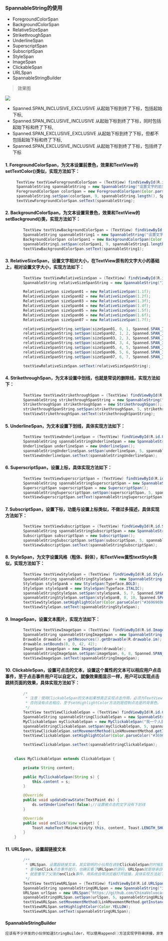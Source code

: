 ### SpannableString的使用
- ForegroundColorSpan
- BackgroundColorSpan
- RelativeSizeSpan
- StrikethroughSpan
- UnderlineSpan
- SuperscriptSpan
- SubscriptSpan
- StyleSpan
- ImageSpan
- ClickableSpan
- URLSpan
- SpannableStringBuilder

> 效果图

![](https://github.com/ChinaVolvocars/SpannableString/blob/master/img/20170801115739.png)



* Spanned.SPAN_INCLUSIVE_EXCLUSIVE  从起始下标到终了下标，包括起始下标,
* Spanned.SPAN_INCLUSIVE_INCLUSIVE  从起始下标到终了下标，同时包括起始下标和终了下标,
* Spanned.SPAN_EXCLUSIVE_EXCLUSIVE  从起始下标到终了下标，但都不包括起始下标和终了下标,
* Spanned.SPAN_EXCLUSIVE_INCLUSIVE  从起始下标到终了下标，包括终了下标

#### 1. ForegroundColorSpan，为文本设置前景色，效果和TextView的setTextColor()类似，实现方法如下：
```java
	 TextView textViewForegroundColorSpan = (TextView) findViewById(R.id.ForegroundColorSpan);
	 SpannableString spannableString = new SpannableString("设置文字的前景色为淡蓝色");
	 ForegroundColorSpan colorSpan = new ForegroundColorSpan(Color.parseColor("#0099EE"));
	 spannableString.setSpan(colorSpan, 9, spannableString.length(), Spanned.SPAN_INCLUSIVE_EXCLUSIVE);
	 textViewForegroundColorSpan.setText(spannableString);
```
#### 2. BackgroundColorSpan，为文本设置背景色，效果和TextView的setBackground()类，实现方法如下：
```java
        TextView textViewBackgroundColorSpan = (TextView) findViewById(R.id.BackgroundColorSpan);
        SpannableString spannableString1 = new SpannableString("设置文字的背景色为淡绿色");
        BackgroundColorSpan colorSpan1 = new BackgroundColorSpan(Color.parseColor("#AC00FF30"));
        spannableString1.setSpan(colorSpan1, 9, spannableString1.length(), Spanned.SPAN_INCLUSIVE_EXCLUSIVE);
        textViewBackgroundColorSpan.setText(spannableString1);
```
#### 3. RelativeSizeSpan，设置文字相对大小，在TextView原有的文字大小的基础上，相对设置文字大小，实现方法如下：
```java
        TextView textViewRelativeSizeSpan = (TextView) findViewById(R.id.RelativeSizeSpan);
        SpannableString relativeSizeSpanString = new SpannableString("万丈高楼平地起");

        RelativeSizeSpan sizeSpan01 = new RelativeSizeSpan(1.1f);
        RelativeSizeSpan sizeSpan02 = new RelativeSizeSpan(1.2f);
        RelativeSizeSpan sizeSpan03 = new RelativeSizeSpan(1.3f);
        RelativeSizeSpan sizeSpan04 = new RelativeSizeSpan(1.4f);
        RelativeSizeSpan sizeSpan05 = new RelativeSizeSpan(1.5f);
        RelativeSizeSpan sizeSpan06 = new RelativeSizeSpan(1.6f);
        RelativeSizeSpan sizeSpan07 = new RelativeSizeSpan(1.7f);

        relativeSizeSpanString.setSpan(sizeSpan01, 0, 1, Spanned.SPAN_INCLUSIVE_EXCLUSIVE);
        relativeSizeSpanString.setSpan(sizeSpan02, 1, 2, Spanned.SPAN_INCLUSIVE_EXCLUSIVE);
        relativeSizeSpanString.setSpan(sizeSpan03, 2, 3, Spanned.SPAN_INCLUSIVE_EXCLUSIVE);
        relativeSizeSpanString.setSpan(sizeSpan04, 3, 4, Spanned.SPAN_INCLUSIVE_EXCLUSIVE);
        relativeSizeSpanString.setSpan(sizeSpan05, 4, 5, Spanned.SPAN_INCLUSIVE_EXCLUSIVE);
        relativeSizeSpanString.setSpan(sizeSpan06, 5, 6, Spanned.SPAN_INCLUSIVE_EXCLUSIVE);
        relativeSizeSpanString.setSpan(sizeSpan07, 6, 7, Spanned.SPAN_INCLUSIVE_EXCLUSIVE);

        textViewRelativeSizeSpan.setText(relativeSizeSpanString);

```
#### 4. StrikethroughSpan，为文本设置中划线，也就是常说的删除线，实现方法如下：
```java
        TextView textViewStrikethroughSpan = (TextView) findViewById(R.id.StrikethroughSpan);
        SpannableString strikethroughSpanString = new SpannableString("为文字设置删除线");
        StrikethroughSpan strikethroughSpan = new StrikethroughSpan();
        strikethroughSpanString.setSpan(strikethroughSpan, 5, strikethroughSpanString.length(), Spanned.SPAN_INCLUSIVE_EXCLUSIVE);
        textViewStrikethroughSpan.setText(strikethroughSpanString);

```
####  5. UnderlineSpan，为文本设置下划线，具体实现方法如下：
```java
        TextView textViewUnderlineSpan = (TextView) findViewById(R.id.UnderlineSpan);
        SpannableString spannableStringUnderlineSpan = new SpannableString("为文本设置下划线");
        UnderlineSpan underlineSpan = new UnderlineSpan();
        spannableStringUnderlineSpan.setSpan(underlineSpan, 5, spannableStringUnderlineSpan.length(), Spanned.SPAN_INCLUSIVE_EXCLUSIVE);
        textViewUnderlineSpan.setText(spannableStringUnderlineSpan);
```
####  6. SuperscriptSpan，设置上标，具体实现方法如下：
```java
        TextView textViewSuperscriptSpan = (TextView) findViewById(R.id.SuperscriptSpan);
        SpannableString spannableStringSuperscriptSpan = new SpannableString("为文字设置上标");
        SuperscriptSpan superscriptSpan = new SuperscriptSpan();
        spannableStringSuperscriptSpan.setSpan(superscriptSpan, 5, spannableStringSuperscriptSpan.length(), Spanned.SPAN_INCLUSIVE_EXCLUSIVE);
        textViewSuperscriptSpan.setText(spannableStringSuperscriptSpan);
```
####  7. SubscriptSpan，设置下标，功能与设置上标类似，不做过多描述，具体实现方法如下：
```java
        TextView textViewSubscriptSpan = (TextView) findViewById(R.id.SubscriptSpan);
        SpannableString spannableStringSubscriptSpan = new SpannableString("为文字设置下标");
        SubscriptSpan subscriptSpan = new SubscriptSpan();
        spannableStringSubscriptSpan.setSpan(subscriptSpan, 5, spannableStringSuperscriptSpan.length(), Spanned.SPAN_INCLUSIVE_EXCLUSIVE);
        textViewSubscriptSpan.setText(spannableStringSubscriptSpan);
```

####  8. StyleSpan，为文字设置风格（粗体、斜体），和TextView属性textStyle类似，实现方法如下：
```java
        TextView textViewStyleSpan = (TextView) findViewById(R.id.StyleSpan);
        SpannableString spannableStringStyleSpan = new SpannableString("为文字设置粗体，斜体样式");
        StyleSpan styleSpanA = new StyleSpan(Typeface.BOLD);
        StyleSpan styleSpanB = new StyleSpan(Typeface.ITALIC);
        spannableStringStyleSpan.setSpan(styleSpanA, 5, 7, Spanned.SPAN_INCLUSIVE_EXCLUSIVE);
        spannableStringStyleSpan.setSpan(styleSpanB, 8, 10, Spanned.SPAN_INCLUSIVE_EXCLUSIVE);
        textViewStyleSpan.setHighlightColor(Color.parseColor("#36969696"));
        textViewStyleSpan.setText(spannableStringStyleSpan);
```

####  9. ImageSpan，设置文本图片，实现方法如下：
```java
        TextView textViewImageSpan = (TextView) findViewById(R.id.ImageSpan);
        SpannableString spannableStringImageSpan = new SpannableString("在文字中添加表情（表情）");
        Drawable drawable = getResources().getDrawable(R.drawable.im);
        drawable.setBounds(0, 0, 42, 42);
        ImageSpan imageSpan = new ImageSpan(drawable);
        spannableStringImageSpan.setSpan(imageSpan, 6, 8, Spanned.SPAN_INCLUSIVE_EXCLUSIVE);
        textViewImageSpan.setText(spannableStringImageSpan);
```

####  10.  ClickableSpan，设置可点击的文本，设置这个属性的文本可以相应用户点击事件，至于点击事件用户可以自定义， 就像效果图显示一样，用户可以实现点击跳转页面的效果，具体实现方法如下：
```java
        /*
         * 注意：使用ClickableSpan的文本如果想真正实现点击作用，必须为TextView设置setMovementMethod方法，
         * 否则没有点击相应，至于setHighlightColor方法则是控制点击是的背景色。
         */
        TextView textViewClickableSpan = (TextView) findViewById(R.id.ClickableSpan);
        SpannableString spannableStringClickableSpan = new SpannableString("为文字设置点击事件");
        MyClickableSpan myClickableSpan = new MyClickableSpan("我一个人就是一支军队");
        spannableStringClickableSpan.setSpan(myClickableSpan, 5, spannableStringClickableSpan.length(), Spanned.SPAN_INCLUSIVE_EXCLUSIVE);
        textViewClickableSpan.setMovementMethod(LinkMovementMethod.getInstance());
        textViewClickableSpan.setHighlightColor(Color.parseColor("#36969696"));

        textViewClickableSpan.setText(spannableStringClickableSpan);
		
		
    class MyClickableSpan extends ClickableSpan {

        private String content;

        public MyClickableSpan(String s) {
            this.content = s;
        }

        @Override
        public void updateDrawState(TextPaint ds) {
            ds.setUnderlineText(false);//设置被点击的文字没有下划线
        }

        @Override
        public void onClick(View widget) {
            Toast.makeText(MainActivity.this, content, Toast.LENGTH_SHORT).show();
        }
    }
```
####  11. URLSpan，设置超链接文本
```java
        /**
         * URLSpan，设置超链接文本，其实聪明的小伙帮在讲到ClickableSpan的时候就能实现超链接文本的效果了，
         * 重写onClick点击事件就行，也确实看了URLSpan的源码，URLSpan就是继承自ClickableSpan，也和想象中一样，
         * 就是重写了父类的onClick事件，用系统自带浏览器打开链接，具体实现方法如下：
         */
        TextView textViewURLSpan = (TextView) findViewById(R.id.URLSpan);
        SpannableString spannableStringURLSpan = new SpannableString("为文字设置超链接");
        URLSpan urlSpan = new URLSpan("https://github.com/ChinaVolvocars");
        spannableStringURLSpan.setSpan(urlSpan, 5, spannableStringURLSpan.length(), Spanned.SPAN_INCLUSIVE_EXCLUSIVE);
        textViewURLSpan.setMovementMethod(LinkMovementMethod.getInstance());
        textViewURLSpan.setHighlightColor(Color.YELLOW);
        textViewURLSpan.setText(spannableStringURLSpan);
```

#### SpannableStringBuilder
```java
应该有不少开发的小伙伴知道StringBuilder，可以使用append()方法实现字符串拼接，非常方便。同样，SpannableString中也有SpannableStringBuilder，顾名思义，就是实现对，SpannableString的一个拼接效果，同样是append()方法，可以实现各种风格效果的SpannableString拼接，非常实用。
```
